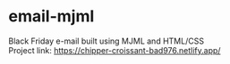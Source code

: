 # email-mjml
Black Friday e-mail built using MJML and HTML/CSS <br/>
Project link: https://chipper-croissant-bad976.netlify.app/
